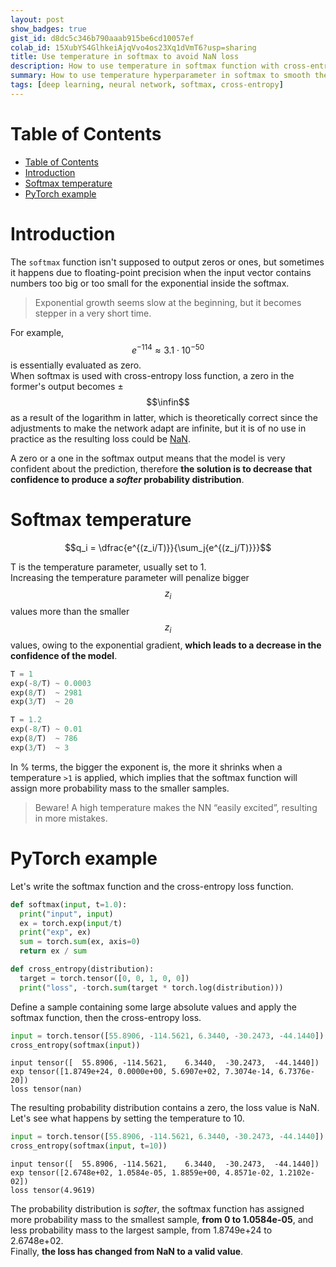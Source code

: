 ```yaml
---
layout: post
show_badges: true
gist_id: d8dc5c346b790aaab915be6cd10057ef
colab_id: 15XubYS4GlhkeiAjqVvo4os23Xq1dVmT6?usp=sharing
title: Use temperature in softmax to avoid NaN loss
description: How to use temperature in softmax function with cross-entropy loss to avoid NaN
summary: How to use temperature hyperparameter in softmax to smooth the output probability distribution and avoid unwanted NaN in cross-entropy loss
tags: [deep learning, neural network, softmax, cross-entropy]
---
```


# Table of Contents
- [Table of Contents](#table-of-contents)
- [Introduction](#introduction)
- [Softmax temperature](#softmax-temperature)
- [PyTorch example](#pytorch-example)

# Introduction
The `softmax` function isn't supposed to output zeros or ones, but sometimes
it happens due to floating-point precision when the input vector contains
numbers too big or too small for the exponential inside the softmax.

> Exponential growth seems slow at the beginning, but it becomes stepper in
> a very short time.

For example, $$e^{-114}\approx3.1\cdot10^{-50}$$
is essentially evaluated as zero.  
When softmax is used with cross-entropy loss function, a zero
in the former's output becomes ±$$\infin$$ as a result of the
logarithm in latter, which is theoretically correct since the adjustments
to make the network adapt are infinite, but it is of no use in practice
as the resulting loss could be [NaN](/assets/images/computer-says-nan.jpg).  

A zero or a one in the softmax output means that the model is very
confident about the prediction, therefore __the solution is to decrease that
confidence to produce a _softer_ probability distribution__.

# Softmax temperature

$$q_i = \dfrac{e^{(z_i/T)}}{\sum_j{e^{(z_j/T)}}}$$

T is the temperature parameter, usually set to 1.  
Increasing the temperature parameter will penalize bigger $$z_i$$ values
more than the smaller $$z_i$$ values, owing to the exponential gradient,
__which leads to a decrease in the confidence of the model__.

```python
T = 1
exp(-8/T) ~ 0.0003
exp(8/T)  ~ 2981
exp(3/T)  ~ 20

T = 1.2
exp(-8/T) ~ 0.01
exp(8/T)  ~ 786
exp(3/T)  ~ 3
```

In % terms, the bigger the exponent is, the more it shrinks when a
temperature `>1` is applied, which implies that the softmax function will
assign more probability mass to the smaller samples.

> Beware! A high temperature makes the NN “easily excited”,
> resulting in more mistakes.

# PyTorch example

Let's write the softmax function and the cross-entropy loss function.

```python
def softmax(input, t=1.0):
  print("input", input)
  ex = torch.exp(input/t)
  print("exp", ex)
  sum = torch.sum(ex, axis=0)
  return ex / sum

def cross_entropy(distribution):
  target = torch.tensor([0, 0, 1, 0, 0])
  print("loss", -torch.sum(target * torch.log(distribution)))
```

Define a sample containing some large absolute values and apply
the softmax function, then the cross-entropy loss.

```python
input = torch.tensor([55.8906, -114.5621, 6.3440, -30.2473, -44.1440])
cross_entropy(softmax(input))
```

    input tensor([  55.8906, -114.5621,    6.3440,  -30.2473,  -44.1440])
    exp tensor([1.8749e+24, 0.0000e+00, 5.6907e+02, 7.3074e-14, 6.7376e-20])
    loss tensor(nan)

The resulting probability distribution contains a zero, the loss value is NaN.  
Let's see what happens by setting the temperature to 10.

```python
input = torch.tensor([55.8906, -114.5621, 6.3440, -30.2473, -44.1440])
cross_entropy(softmax(input, t=10))
```

    input tensor([  55.8906, -114.5621,    6.3440,  -30.2473,  -44.1440])
    exp tensor([2.6748e+02, 1.0584e-05, 1.8859e+00, 4.8571e-02, 1.2102e-02])
    loss tensor(4.9619)

The probability distribution is _softer_, the softmax function has assigned
more probability mass to the smallest sample, __from 0 to 1.0584e-05__, and less
probability mass to the largest sample, from 1.8749e+24 to 2.6748e+02.  
Finally, __the loss has changed from NaN to a valid value__.